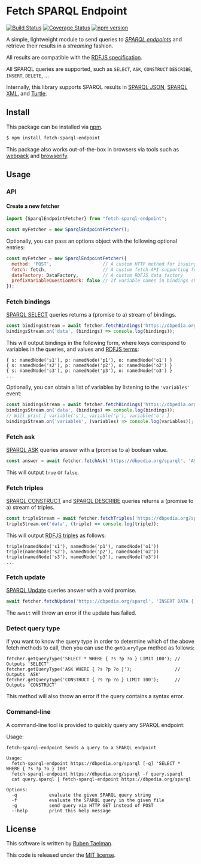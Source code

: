 # Fetch SPARQL Endpoint

[![Build Status](https://travis-ci.org/rubensworks/fetch-sparql-endpoint.js.svg?branch=master)](https://travis-ci.org/rubensworks/fetch-sparql-endpoint.js)
[![Coverage Status](https://coveralls.io/repos/github/rubensworks/fetch-sparql-endpoint.js/badge.svg?branch=master)](https://coveralls.io/github/rubensworks/fetch-sparql-endpoint.js?branch=master)
[![npm version](https://badge.fury.io/js/fetch-sparql-endpoint.svg)](https://www.npmjs.com/package/fetch-sparql-endpoint)

A simple, lightweight module to send queries to [_SPARQL endpoints_](https://www.w3.org/TR/sparql11-protocol/) and retrieve their results in a _streaming_ fashion.

All results are compatible with the [RDFJS specification](http://rdf.js.org/).

All SPARQL queries are supported, such as `SELECT`, `ASK`, `CONSTRUCT` `DESCRIBE`, `INSERT`, `DELETE`, ...

Internally, this library supports SPARQL results in
[SPARQL JSON](https://www.w3.org/TR/sparql11-results-json/),
[SPARQL XML](https://www.w3.org/TR/rdf-sparql-XMLres/),
and [Turtle](https://www.w3.org/TR/turtle/).

## Install

This package can be installed via [npm](https://www.npmjs.com/package/jsonld-context-parser).

```bash
$ npm install fetch-sparql-endpoint
```

This package also works out-of-the-box in browsers via tools such as [webpack](https://webpack.js.org/) and [browserify](http://browserify.org/).

## Usage

### API

#### Create a new fetcher

```js
import {SparqlEndpointFetcher} from "fetch-sparql-endpoint";

const myFetcher = new SparqlEndpointFetcher();
```

Optionally, you can pass an options object with the following optional entries:
```js
const myFetcher = new SparqlEndpointFetcher({
  method: 'POST',                   // A custom HTTP method for issuing (non-update) queries, defaults to POST. Update queries are always issued via POST.
  fetch: fetch,                     // A custom fetch-API-supporting function
  dataFactory: DataFactory,         // A custom RDFJS data factory
  prefixVariableQuestionMark: false // If variable names in bindings should be prefixed with '?', defaults to false
});
```

### Fetch bindings

[SPARQL SELECT](https://www.w3.org/TR/rdf-sparql-query/#select) queries returns a (promise to a) stream of bindings.

```js
const bindingsStream = await fetcher.fetchBindings('https://dbpedia.org/sparql', 'SELECT * WHERE { ?s ?p ?o } LIMIT 100');
bindingsStream.on('data', (bindings) => console.log(bindings));
```

This will output bindings in the following form,
where keys correspond to variables in the queries,
and values and [RDFJS terms](http://rdf.js.org/#term-interface):
```
{ s: namedNode('s1'), p: namedNode('p1'), o: namedNode('o1') }
{ s: namedNode('s2'), p: namedNode('p2'), o: namedNode('o2') }
{ s: namedNode('s3'), p: namedNode('p3'), o: namedNode('o3') }
...
```

Optionally, you can obtain a list of variables by listening to the `'variables'` event:
```js
const bindingsStream = await fetcher.fetchBindings('https://dbpedia.org/sparql', 'SELECT * WHERE { ?s ?p ?o } LIMIT 100');
bindingsStream.on('data', (bindings) => console.log(bindings));
// Will print [ variable('s'), variable('p'), variable('o') ]
bindingsStream.on('variables', (variables) => console.log(variables));
```

### Fetch ask

[SPARQL ASK](https://www.w3.org/TR/rdf-sparql-query/#ask) queries answer with a (promise to a) boolean value.

```js
const answer = await fetcher.fetchAsk('https://dbpedia.org/sparql', 'ASK WHERE { ?s ?p ?o }');
```

This will output `true` or `false`.

### Fetch triples

[SPARQL CONSTRUCT](https://www.w3.org/TR/rdf-sparql-query/#construct) and [SPARQL DESCRIBE](https://www.w3.org/TR/rdf-sparql-query/#describe)
queries returns a (promise to a) stream of triples.

```js
const tripleStream = await fetcher.fetchTriples('https://dbpedia.org/sparql', 'CONSTRUCT { ?s ?p ?o } LIMIT 100');
tripleStream.on('data', (triple) => console.log(triple));
```

This will output [RDFJS triples](http://rdf.js.org/#triple-interface) as follows:
```
triple(namedNode('s1'), namedNode('p1'), namedNode('o1'))
triple(namedNode('s2'), namedNode('p2'), namedNode('o2'))
triple(namedNode('s3'), namedNode('p3'), namedNode('o3'))
...
```

### Fetch update

[SPARQL Update](https://www.w3.org/TR/sparql11-update/) queries answer with a void promise.

```js
await fetcher.fetchUpdate('https://dbpedia.org/sparql', 'INSERT DATA { <ex:s> <ex:p> <ex:o> }');
```

The `await` will throw an error if the update has failed.

### Detect query type

If you want to know the query type
in order to determine which of the above fetch methods to call,
then you can use the `getQueryType` method as follows:

```
fetcher.getQueryType('SELECT * WHERE { ?s ?p ?o } LIMIT 100'); // Outputs 'SELECT'
fetcher.getQueryType('ASK WHERE { ?s ?p ?o }');                // Outputs 'ASK'
fetcher.getQueryType('CONSTRUCT { ?s ?p ?o } LIMIT 100');      // Outputs 'CONSTRUCT'
```

This method will also throw an error if the query contains a syntax error.

### Command-line

A command-line tool is provided to quickly query any SPARQL endpoint:

Usage:
```
fetch-sparql-endpoint Sends a query to a SPARQL endpoint

Usage:
  fetch-sparql-endpoint https://dbpedia.org/sparql [-q] 'SELECT * WHERE { ?s ?p ?o } 100'
  fetch-sparql-endpoint https://dbpedia.org/sparql -f query.sparql
  cat query.sparql | fetch-sparql-endpoint https://dbpedia.org/sparql

Options:
  -q            evaluate the given SPARQL query string
  -f            evaluate the SPARQL query in the given file
  -g            send query via HTTP GET instead of POST
  --help        print this help message
```

## License
This software is written by [Ruben Taelman](http://rubensworks.net/).

This code is released under the [MIT license](http://opensource.org/licenses/MIT).
